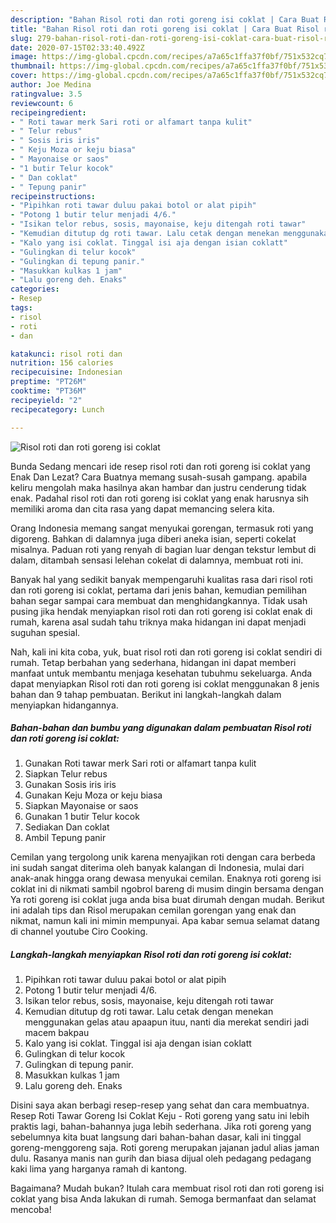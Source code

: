 ```yaml
---
description: "Bahan Risol roti dan roti goreng isi coklat | Cara Buat Risol roti dan roti goreng isi coklat Yang Sedap"
title: "Bahan Risol roti dan roti goreng isi coklat | Cara Buat Risol roti dan roti goreng isi coklat Yang Sedap"
slug: 279-bahan-risol-roti-dan-roti-goreng-isi-coklat-cara-buat-risol-roti-dan-roti-goreng-isi-coklat-yang-sedap
date: 2020-07-15T02:33:40.492Z
image: https://img-global.cpcdn.com/recipes/a7a65c1ffa37f0bf/751x532cq70/risol-roti-dan-roti-goreng-isi-coklat-foto-resep-utama.jpg
thumbnail: https://img-global.cpcdn.com/recipes/a7a65c1ffa37f0bf/751x532cq70/risol-roti-dan-roti-goreng-isi-coklat-foto-resep-utama.jpg
cover: https://img-global.cpcdn.com/recipes/a7a65c1ffa37f0bf/751x532cq70/risol-roti-dan-roti-goreng-isi-coklat-foto-resep-utama.jpg
author: Joe Medina
ratingvalue: 3.5
reviewcount: 6
recipeingredient:
- " Roti tawar merk Sari roti or alfamart tanpa kulit"
- " Telur rebus"
- " Sosis iris iris"
- " Keju Moza or keju biasa"
- " Mayonaise or saos"
- "1 butir Telur kocok"
- " Dan coklat"
- " Tepung panir"
recipeinstructions:
- "Pipihkan roti tawar duluu pakai botol or alat pipih"
- "Potong 1 butir telur menjadi 4/6."
- "Isikan telor rebus, sosis, mayonaise, keju ditengah roti tawar"
- "Kemudian ditutup dg roti tawar. Lalu cetak dengan menekan menggunakan gelas atau apaapun ituu, nanti dia merekat sendiri jadi macem bakpau"
- "Kalo yang isi coklat. Tinggal isi aja dengan isian coklatt"
- "Gulingkan di telur kocok"
- "Gulingkan di tepung panir."
- "Masukkan kulkas 1 jam"
- "Lalu goreng deh. Enaks"
categories:
- Resep
tags:
- risol
- roti
- dan

katakunci: risol roti dan 
nutrition: 156 calories
recipecuisine: Indonesian
preptime: "PT26M"
cooktime: "PT36M"
recipeyield: "2"
recipecategory: Lunch

---
```



![Risol roti dan roti goreng isi coklat](https://img-global.cpcdn.com/recipes/a7a65c1ffa37f0bf/751x532cq70/risol-roti-dan-roti-goreng-isi-coklat-foto-resep-utama.jpg)

Bunda Sedang mencari ide resep risol roti dan roti goreng isi coklat yang Enak Dan Lezat? Cara Buatnya memang susah-susah gampang. apabila keliru mengolah maka hasilnya akan hambar dan justru cenderung tidak enak. Padahal risol roti dan roti goreng isi coklat yang enak harusnya sih memiliki aroma dan cita rasa yang dapat memancing selera kita.

Orang Indonesia memang sangat menyukai gorengan, termasuk roti yang digoreng. Bahkan di dalamnya juga diberi aneka isian, seperti cokelat misalnya. Paduan roti yang renyah di bagian luar dengan tekstur lembut di dalam, ditambah sensasi lelehan cokelat di dalamnya, membuat roti ini.

Banyak hal yang sedikit banyak mempengaruhi kualitas rasa dari risol roti dan roti goreng isi coklat, pertama dari jenis bahan, kemudian pemilihan bahan segar sampai cara membuat dan menghidangkannya. Tidak usah pusing jika hendak menyiapkan risol roti dan roti goreng isi coklat enak di rumah, karena asal sudah tahu triknya maka hidangan ini dapat menjadi suguhan spesial.


Nah, kali ini kita coba, yuk, buat risol roti dan roti goreng isi coklat sendiri di rumah. Tetap berbahan yang sederhana, hidangan ini dapat memberi manfaat untuk membantu menjaga kesehatan tubuhmu sekeluarga. Anda dapat menyiapkan Risol roti dan roti goreng isi coklat menggunakan 8 jenis bahan dan 9 tahap pembuatan. Berikut ini langkah-langkah dalam menyiapkan hidangannya.

<!--inarticleads1-->

##### Bahan-bahan dan bumbu yang digunakan dalam pembuatan Risol roti dan roti goreng isi coklat:

1. Gunakan  Roti tawar merk Sari roti or alfamart tanpa kulit
1. Siapkan  Telur rebus
1. Gunakan  Sosis iris iris
1. Gunakan  Keju Moza or keju biasa
1. Siapkan  Mayonaise or saos
1. Gunakan 1 butir Telur kocok
1. Sediakan  Dan coklat
1. Ambil  Tepung panir


Cemilan yang tergolong unik karena menyajikan roti dengan cara berbeda ini sudah sangat diterima oleh banyak kalangan di Indonesia, mulai dari anak-anak hingga orang dewasa menyukai cemilan. Enaknya roti goreng isi coklat ini di nikmati sambil ngobrol bareng di musim dingin bersama dengan Ya roti goreng isi coklat juga anda bisa buat dirumah dengan mudah. Berikut ini adalah tips dan Risol merupakan cemilan gorengan yang enak dan nikmat, namun kali ini mimin mempunyai. Apa kabar semua selamat datang di channel youtube Ciro Cooking. 

<!--inarticleads2-->

##### Langkah-langkah menyiapkan Risol roti dan roti goreng isi coklat:

1. Pipihkan roti tawar duluu pakai botol or alat pipih
1. Potong 1 butir telur menjadi 4/6.
1. Isikan telor rebus, sosis, mayonaise, keju ditengah roti tawar
1. Kemudian ditutup dg roti tawar. Lalu cetak dengan menekan menggunakan gelas atau apaapun ituu, nanti dia merekat sendiri jadi macem bakpau
1. Kalo yang isi coklat. Tinggal isi aja dengan isian coklatt
1. Gulingkan di telur kocok
1. Gulingkan di tepung panir.
1. Masukkan kulkas 1 jam
1. Lalu goreng deh. Enaks


Disini saya akan berbagi resep-resep yang sehat dan cara membuatnya. Resep Roti Tawar Goreng Isi Coklat Keju - Roti goreng yang satu ini lebih praktis lagi, bahan-bahannya juga lebih sederhana. Jika roti goreng yang sebelumnya kita buat langsung dari bahan-bahan dasar, kali ini tinggal goreng-menggoreng saja. Roti goreng merupakan jajanan jadul alias jaman dulu. Rasanya manis nan gurih dan biasa dijual oleh pedagang pedagang kaki lima yang harganya ramah di kantong. 

Bagaimana? Mudah bukan? Itulah cara membuat risol roti dan roti goreng isi coklat yang bisa Anda lakukan di rumah. Semoga bermanfaat dan selamat mencoba!

